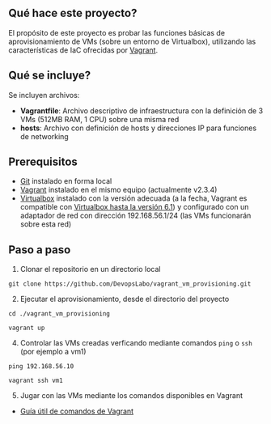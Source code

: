 ## Qué hace este proyecto?
El propósito de este proyecto es probar las funciones básicas de aprovisionamiento de VMs (sobre un entorno de Virtualbox), utilizando las características de IaC ofrecidas por [Vagrant](https://developer.hashicorp.com/vagrant/docs).

## Qué se incluye?
Se incluyen archivos:
- **Vagrantfile**: Archivo descriptivo de infraestructura con la definición de 3 VMs (512MB RAM, 1 CPU) sobre una misma red 
- **hosts**: Archivo con definición de hosts y direcciones IP para funciones de networking

## Prerequisitos
- [Git](https://git-scm.com/book/en/v2/Getting-Started-Installing-Git) instalado en forma local
- [Vagrant](https://developer.hashicorp.com/vagrant/downloads) instalado en el mismo equipo (actualmente v2.3.4)
- [Virtualbox](https://www.virtualbox.org/wiki/Downloads) instalado con la versión adecuada (a la fecha, Vagrant es compatible con [Virtualbox hasta la versión 6.1](https://developer.hashicorp.com/vagrant/docs/providers/virtualbox)) y configurado con un adaptador de red con dirección 192.168.56.1/24 (las VMs funcionarán sobre esta red)


## Paso a paso
1. Clonar el repositorio en un directorio local
```
git clone https://github.com/DevopsLabo/vagrant_vm_provisioning.git
```

2. Ejecutar el aprovisionamiento, desde el directorio del proyecto
```
cd ./vagrant_vm_provisioning
```
```
vagrant up
```

4. Controlar las VMs creadas verficando mediante comandos `ping` o `ssh` (por ejemplo a vm1)
```
ping 192.168.56.10
```
```
vagrant ssh vm1
```

5. Jugar con las VMs mediante los comandos disponibles en Vagrant
- [Guía útil de comandos de Vagrant](https://gist.github.com/wpscholar/a49594e2e2b918f4d0c4)
